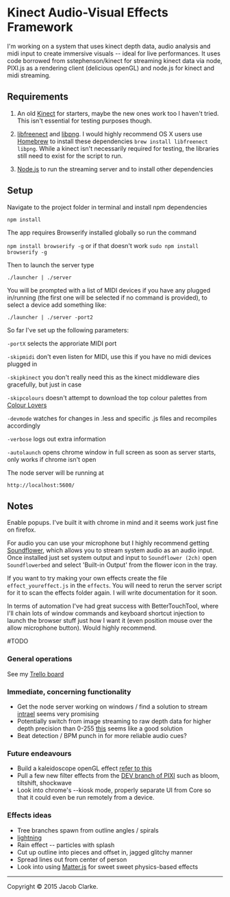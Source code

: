 # Kinect Audio-Visual Effects Framework

I'm working on a system that uses kinect depth data, audio analysis and midi input to create immersive visuals -- ideal for live performances. It uses code borrowed from sstephenson/kinect for streaming kinect data via node, PIXI.js as a rendering client (delicious openGL) and node.js for kinect and midi streaming.


## Requirements
1. An old [Kinect](http://www.ebay.com/bhp/xbox-360-kinect-sensor) for starters, maybe the new ones work too I haven't tried. This isn't essential for testing purposes though.

2. [libfreenect](https://github.com/OpenKinect/libfreenect) and
[libpng](http://www.libpng.org/). I would highly recommend OS X users use [Homebrew](http://mxcl.github.com/homebrew/) to install these dependencies `brew install libfreenect libpng`. While a kinect isn't necessarily required for testing, the libraries still need to exist for the script to run.

3. [Node.js](http://nodejs.org/) to run the streaming server and to install other dependencies

## Setup

Navigate to the project folder in terminal and install npm dependencies

`npm install`

The app requires Browserify installed globally so run the command

`npm install browserify -g` or if that doesn't work `sudo npm install browserify -g` 

Then to launch the server type

`./launcher | ./server `

You will be prompted with a list of MIDI devices if you have any plugged in/running (the first one will be selected if no command is provided), to select a device add something like:

`./launcher | ./server -port2`

So far I've set up the following parameters:

`-portX` selects the approriate MIDI port

`-skipmidi` don't even listen for MIDI, use this if you have no midi devices plugged in

`-skipkinect` you don't really need this as the kinect middleware dies gracefully, but just in case

`-skipcolours` doesn't attempt to download the top colour palettes from [Colour Lovers](http://colourlovers.com)

`-devmode` watches for changes in .less and specific .js files and recompiles accordingly

`-verbose` logs out extra information

`-autolaunch` opens chrome window in full screen as soon as server starts, only works if chrome isn't open


The node server will be running at 

`http://localhost:5600/`


## Notes

Enable popups. I've built it with chrome in mind and it seems work just fine on firefox.

For audio you can use your microphone but I highly recommend getting [Soundflower](https://rogueamoeba.com/freebies/soundflower/), which allows you to stream system audio as an audio input. Once installed just set system output and input to `Soundflower (2ch)` open `Soundflowerbed` and select 'Built-in Output' from the flower icon in the tray.

If you want to try making your own effects create the file `effect_youreffect.js` in the `effects`. You will need to rerun the server script for it to scan the effects folder again. I will write documentation for it soon.

In terms of automation I've had great success with BetterTouchTool, where I'll chain lots of window commands and keyboard shortcut injection to launch the browser stuff just how I want it (even position mouse over the allow microphone button). Would highly recommend.


#TODO

### General operations
See my [Trello board](https://trello.com/b/mIdudIqQ/kinect-visualisation)

### Immediate, concerning functionality

* Get the node server working on windows / find a solution to stream [intrael](https://code.google.com/p/intrael/) seems very promising
* Potentially switch from image streaming to raw depth data for higher depth precision than 0-255 [this](http://blog.mackerron.com/2012/02/03/depthcam-webkinect/) seems like a good solution
* Beat detection / BPM punch in for more reliable audio cues?

### Future endeavours
* Build a kaleidoscope openGL effect [refer to this](http://stackoverflow.com/questions/13739901/vertex-kaleidoscope-shader)
* Pull a few new filter effects from the [DEV branch of PIXI](https://github.com/GoodBoyDigital/pixi.js/tree/dev/src/filters) such as bloom, tiltshift, shockwave
* Look into chrome's --kiosk mode, properly separate UI from Core so that it could even be run remotely from a device.

### Effects ideas
* Tree branches spawn from outline angles / spirals 
* [lightning](http://gamedevelopment.tutsplus.com/tutorials/how-to-generate-shockingly-good-2d-lightning-effects--gamedev-2681)
* Rain effect -- particles with splash
* Cut up outline into pieces and offset in, jagged glitchy manner
* Spread lines out from center of person 
* Look into using [Matter.js](http://brm.io/matter-js/) for sweet sweet physics-based effects

-----

Copyright &copy; 2015 Jacob Clarke.
